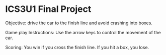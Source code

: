 # ICS3U1 Final Project

Objective: drive the car to the finish line and avoid crashing into boxes.

Game play Instructions: Use the arrow keys to control the movement of the car.

Scoring: You win if you cross the finish line. If you hit a box, you lose. 
